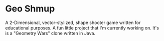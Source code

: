 Geo Shmup
==============

A 2-Dimensional, vector-stylized, shape shooter game written for educational purposes.
A fun little project that I'm currently working on. It's is a "Geometry Wars" clone written in Java.
